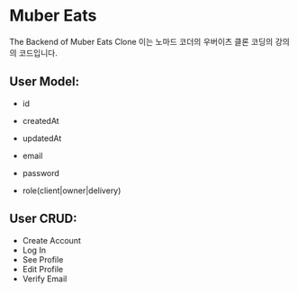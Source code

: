 # Muber Eats

The Backend of Muber Eats Clone
이는 노마드 코더의 우버이츠 클론 코딩의 강의의 코드입니다.

## User Model:

- id
- createdAt
- updatedAt

- email
- password
- role(client|owner|delivery)

## User CRUD:

- Create Account
- Log In
- See Profile
- Edit Profile
- Verify Email

